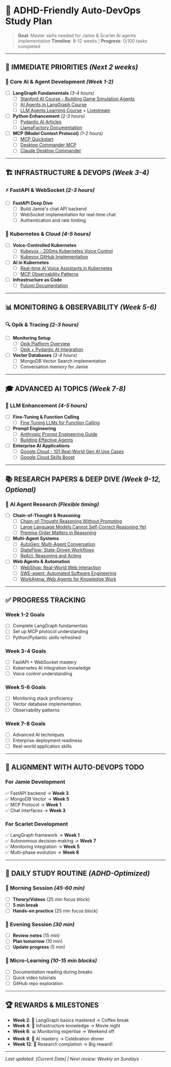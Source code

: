 # 🎯 ADHD-Friendly Auto-DevOps Study Plan

> **Goal**: Master skills needed for Jamie & Scarlet AI agents implementation
> **Timeline**: 8-12 weeks | **Progress**: 0/100 tasks completed

---

## 🚀 **IMMEDIATE PRIORITIES** *(Next 2 weeks)*

### 🤖 **Core AI & Agent Development** *(Week 1-2)*
- [ ] **LangGraph Fundamentals** *(3-4 hours)*
  - [ ] [Stanford AI Course - Building Game Simulation Agents](https://www.youtube.com/playlist?list=PLoROMvodv4rO1NB9TD4iUZ3qghGEGtqNX)
  - [ ] [AI Agents in LangGraph Course](https://www.deeplearning.ai/short-courses/ai-agents-in-langgraph/)
  - [ ] [LLM Agents Learning Course](https://llmagents-learning.org/f24) + [Livestream](https://www.youtube.com/watch?v=0QSU5EMn27I)

- [ ] **Python Enhancement** *(2-3 hours)*
  - [ ] [Pydantic AI Articles](https://pydantic.dev/articles)
  - [ ] [LlamaFactory Documentation](https://llamafactory.readthedocs.io/en/latest/)

- [ ] **MCP (Model Context Protocol)** *(1-2 hours)*
  - [ ] [MCP Quickstart](https://modelcontextprotocol.io/quickstart/user)
  - [ ] [Desktop Commander MCP](https://glama.ai/mcp/servers/@wonderwhy-er/DesktopCommanderMCP)
  - [ ] [Claude Desktop Commander](https://playbooks.com/mcp/mrgnss-claude-desktop-commander)

---

## 🏗️ **INFRASTRUCTURE & DEVOPS** *(Week 3-4)*

### ⚡ **FastAPI & WebSocket** *(2-3 hours)*
- [ ] **FastAPI Deep Dive**
  - [ ] Build Jamie's chat API backend
  - [ ] WebSocket implementation for real-time chat
  - [ ] Authentication and rate limiting

### 🚢 **Kubernetes & Cloud** *(4-5 hours)*
- [ ] **Voice-Controlled Kubernetes**
  - [ ] [Kubevox - 200ms Kubernetes Voice Control](https://practical-engineer.ai/kubevox-sub-200ms-kubernetes-voice-control-with-local-llama-3/)
  - [ ] [Kubevox GitHub Implementation](https://github.com/PatrickKalkman/kubevox)

- [ ] **AI in Kubernetes**
  - [ ] [Real-time AI Voice Assistants in Kubernetes](https://medium.com/l7mp-technologies/running-reel-time-ai-voice-assistants-in-kubernetes-136662bd031f)
  - [ ] [MCP Observability Patterns](https://www.byteplus.com/en/topic/542236?title=mcp-observability-patterns-best-practices-tools-for-microservices)

- [ ] **Infrastructure as Code**
  - [ ] [Pulumi Documentation](https://www.pulumi.com/docs/iac/using-pulumi/organizing-projects-stacks/)

---

## 📊 **MONITORING & OBSERVABILITY** *(Week 5-6)*

### 🔍 **Opik & Tracing** *(2-3 hours)*
- [ ] **Monitoring Setup**
  - [ ] [Opik Platform Overview](https://www.comet.com/site/products/opik/)
  - [ ] [Opik + Pydantic AI Integration](https://www.comet.com/docs/opik/tracing/integrations/pydantic-ai)

- [ ] **Vector Databases** *(3-4 hours)*
  - [ ] MongoDB Vector Search implementation
  - [ ] Conversation memory for Jamie

---

## 🎓 **ADVANCED AI TOPICS** *(Week 7-8)*

### 🧠 **LLM Enhancement** *(4-5 hours)*
- [ ] **Fine-Tuning & Function Calling**
  - [ ] [Fine Tuning LLMs for Function Calling](https://www.youtube.com/watch?v=SEZ7j31u67A&t=3074s)

- [ ] **Prompt Engineering**
  - [ ] [Anthropic Prompt Engineering Guide](https://docs.anthropic.com/en/docs/build-with-claude/prompt-engineering/overview)
  - [ ] [Building Effective Agents](https://www.anthropic.com/engineering/building-effective-agents)

- [ ] **Enterprise AI Applications**
  - [ ] [Google Cloud - 101 Real-World Gen AI Use Cases](https://cloud.google.com/transform/101-real-world-generative-ai-use-cases-from-industry-leaders)
  - [ ] [Google Cloud Skills Boost](https://www.cloudskillsboost.google/course_templates/537#)

---

## 📚 **RESEARCH PAPERS & DEEP DIVE** *(Week 9-12, Optional)*

### 🔬 **AI Agent Research** *(Flexible timing)*
- [ ] **Chain-of-Thought & Reasoning**
  - [ ] [Chain-of-Thought Reasoning Without Prompting](https://arxiv.org/abs/2203.02155)
  - [ ] [Large Language Models Cannot Self-Correct Reasoning Yet](https://arxiv.org/abs/2310.01798)
  - [ ] [Premise Order Matters in Reasoning](https://arxiv.org/abs/2309.07688)

- [ ] **Multi-Agent Systems**
  - [ ] [AutoGen: Multi-Agent Conversation](https://arxiv.org/abs/2308.08155)
  - [ ] [StateFlow: State-Driven Workflows](https://arxiv.org/abs/2309.14383)
  - [ ] [ReAct: Reasoning and Acting](https://arxiv.org/abs/2210.03629)

- [ ] **Web Agents & Automation**
  - [ ] [WebShop: Real-World Web Interaction](https://arxiv.org/abs/2207.01206)
  - [ ] [SWE-agent: Automated Software Engineering](https://arxiv.org/abs/2401.07048)
  - [ ] [WorkArena: Web Agents for Knowledge Work](https://arxiv.org/abs/2402.00989)

---

## ✅ **PROGRESS TRACKING**

### **Week 1-2 Goals** 
- [ ] Complete LangGraph fundamentals
- [ ] Set up MCP protocol understanding
- [ ] Python/Pydantic skills refreshed

### **Week 3-4 Goals**
- [ ] FastAPI + WebSocket mastery
- [ ] Kubernetes AI integration knowledge
- [ ] Voice control understanding

### **Week 5-6 Goals**
- [ ] Monitoring stack proficiency
- [ ] Vector database implementation
- [ ] Observability patterns

### **Week 7-8 Goals**
- [ ] Advanced AI techniques
- [ ] Enterprise deployment readiness
- [ ] Real-world application skills

---

## 🎯 **ALIGNMENT WITH AUTO-DEVOPS TODO**

### **For Jamie Development**
✅ FastAPI backend → **Week 3**  
✅ MongoDB Vector → **Week 5**  
✅ MCP Protocol → **Week 1**  
✅ Chat interfaces → **Week 3**

### **For Scarlet Development**
✅ LangGraph framework → **Week 1**  
✅ Autonomous decision-making → **Week 7**  
✅ Monitoring integration → **Week 5**  
✅ Multi-phase evolution → **Week 8**

---

## 📝 **DAILY STUDY ROUTINE** *(ADHD-Optimized)*

### **🌅 Morning Session** *(45-60 min)*
- [ ] **Theory/Videos** (25 min focus block)
- [ ] **5 min break**
- [ ] **Hands-on practice** (25 min focus block)

### **🌆 Evening Session** *(30 min)*
- [ ] **Review notes** (15 min)
- [ ] **Plan tomorrow** (10 min)
- [ ] **Update progress** (5 min)

### **📱 Micro-Learning** *(10-15 min blocks)*
- [ ] Documentation reading during breaks
- [ ] Quick video tutorials
- [ ] GitHub repo exploration

---

## 🏆 **REWARDS & MILESTONES**

- **Week 2**: 🎉 LangGraph basics mastered → Coffee break
- **Week 4**: 🚀 Infrastructure knowledge → Movie night  
- **Week 6**: 📊 Monitoring expertise → Weekend off
- **Week 8**: 🧠 AI mastery → Celebration dinner
- **Week 12**: 🏅 Research completion → Big reward!

---

*Last updated: [Current Date] | Next review: Weekly on Sundays*


